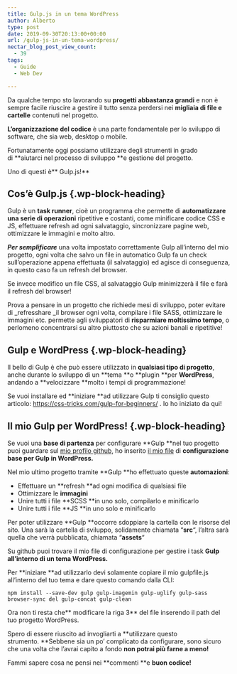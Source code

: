 ```yaml
---
title: Gulp.js in un tema WordPress
author: Alberto
type: post
date: 2019-09-30T20:13:00+00:00
url: /gulp-js-in-un-tema-wordpress/
nectar_blog_post_view_count:
  - 39
tags:
  - Guide
  - Web Dev

---
```

Da qualche tempo sto lavorando su&nbsp;**progetti abbastanza grandi**&nbsp;e non è sempre facile riuscire a gestire il tutto senza perdersi nei&nbsp;**migliaia di file e cartelle**&nbsp;contenuti nel progetto.

**L’organizzazione del codice**&nbsp;è una parte fondamentale per lo sviluppo di software, che sia web, desktop o mobile.

Fortunatamente oggi possiamo utilizzare degli strumenti in grado di&nbsp;**aiutarci nel processo di sviluppo&nbsp;**e gestione del progetto.

Uno di questi è**&nbsp;Gulp.js!**

## Cos’è Gulp.js {.wp-block-heading}

Gulp è un&nbsp;**task runner**, cioè un programma che permette di&nbsp;**automatizzare una serie di operazioni**&nbsp;ripetitive e costanti, come minificare codice CSS e JS, effettuare refresh ad ogni salvataggio, sincronizzare pagine web, ottimizzare le immagini e molto altro.

_**Per semplificare**_&nbsp;una volta impostato correttamente Gulp all’interno del mio progetto, ogni volta che salvo un file in automatico Gulp fa un check sull’operazione appena effettuata (il salvataggio) ed agisce di conseguenza, in questo caso fa un refresh del browser.

Se invece modifico un file CSS, al salvataggio Gulp minimizzerà il file e farà il refresh del browser!

Prova a pensare in un progetto che richiede mesi di sviluppo, poter evitare di&nbsp;_refresshare&nbsp;_il browser ogni volta, compilare i file SASS, ottimizzare le immagini etc. permette agli sviluppatori di&nbsp;**risparmiare moltissimo tempo**, o perlomeno concentrarsi su altro piuttosto che su azioni banali e ripetitive!

## Gulp e WordPress {.wp-block-heading}

Il bello di Gulp è che può essere utilizzato in&nbsp;**qualsiasi tipo di progetto**, anche durante lo sviluppo di un&nbsp;**tema&nbsp;**o&nbsp;**plugin&nbsp;**per&nbsp;**WordPress**, andando a&nbsp;**velocizzare&nbsp;**molto i tempi di programmazione!

Se vuoi installare ed&nbsp;**iniziare&nbsp;**ad utilizzare Gulp ti consiglio questo articolo:&nbsp;<https://css-tricks.com/gulp-for-beginners/>&nbsp;. Io ho iniziato da qui!

## Il mio Gulp per WordPress! {.wp-block-heading}

Se vuoi una&nbsp;**base di partenza**&nbsp;per configurare&nbsp;**Gulp&nbsp;**nel tuo progetto puoi guardare sul&nbsp;<a href="https://github.com/alby-dev/" target="_blank" rel="noreferrer noopener">mio profilo github</a>, ho inserito&nbsp;<a href="https://github.com/alby-dev/gulp-for-wordpress" target="_blank" rel="noreferrer noopener">il mio file</a>&nbsp;di&nbsp;**configurazione base per Gulp in WordPress.**

Nel mio ultimo progetto tramite&nbsp;**Gulp&nbsp;**ho effettuato queste&nbsp;**automazioni**:

  * Effettuare un&nbsp;**refresh&nbsp;**ad ogni modifica di qualsiasi file
  * Ottimizzare le&nbsp;**immagini**
  * Unire tutti i file&nbsp;**SCSS&nbsp;**in uno solo, compilarlo e minificarlo
  * Unire tutti i file&nbsp;**JS&nbsp;**in uno solo e minificarlo

Per poter utilizzare&nbsp;**Gulp&nbsp;**occorre sdoppiare la cartella con le risorse del sito. Una sarà la cartella di sviluppo, solidamente chiamata “**src**“, l’altra sarà quella che verrà pubblicata, chiamata “**assets**“

Su github puoi trovare il mio file di configurazione per gestire i task&nbsp;**Gulp all’interno di un tema WordPress.**

Per&nbsp;**iniziare&nbsp;**ad utilizzarlo devi solamente copiare il mio gulpfile.js all’interno del tuo tema e dare questo comando dalla CLI:

<pre class="wp-block-code"><code>npm install --save-dev gulp gulp-imagemin gulp-uglify gulp-sass browser-sync del gulp-concat gulp-clean</code></pre>

Ora non ti resta che**&nbsp;modificare la riga 3**&nbsp;del file inserendo il path del tuo progetto WordPress.

Spero di essere riuscito ad invogliarti a&nbsp;**utilizzare questo strumento.&nbsp;**Sebbene sia un po’ complicato da configurare, sono sicuro che una volta che l’avrai capito a fondo&nbsp;**non potrai più farne a meno!**

Fammi sapere cosa ne pensi nei&nbsp;**commenti&nbsp;**e&nbsp;**buon codice!**